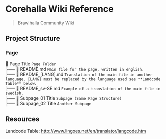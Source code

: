 # Corehalla Wiki Reference
> Brawlhalla Community Wiki

## Project Structure

### Page

📁 Page Title `Page Folder`<br>
├── 📄 README.md `Main file for the page, written in english.`<br>
├── 📄 README_[LANG].md `Translation of the main file in another language. [LANG] must be replaced by the language used see **Landcode Table** below.`<br>
├── 📄 README_sv-SE.md `Example of a translation of the main file in swedish.`<br>
├── 📁 Subpage_01 Title `Subpage (Same Page Structure)`<br>
├── 📁 Subpage_02 Title `Another Subpage`<br>

## Resources
Landcode Table: <http://www.lingoes.net/en/translator/langcode.htm>